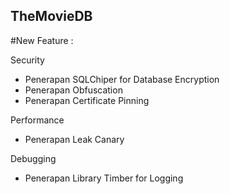 ## TheMovieDB

#New Feature :  
  
Security
- Penerapan SQLChiper for Database Encryption  
- Penerapan Obfuscation  
- Penerapan Certificate Pinning  
  
Performance  
- Penerapan Leak Canary  
  
Debugging
- Penerapan Library Timber for Logging
